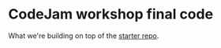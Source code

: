 # CodeJam workshop final code

What we're building on top of the [starter repo](https://github.com/jamesbmadden/codejam-workshop-starter).